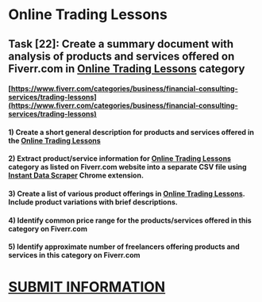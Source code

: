 # Online Trading Lessons
## Task [22]: Create a summary document with analysis of products and services offered on Fiverr.com in [Online Trading Lessons](https://www.fiverr.com/categories/business/financial-consulting-services/trading-lessons) category
#### [https://www.fiverr.com/categories/business/financial-consulting-services/trading-lessons](https://www.fiverr.com/categories/business/financial-consulting-services/trading-lessons)
#### 1) Create a short general description for products and services offered in the [Online Trading Lessons](https://www.fiverr.com/categories/business/financial-consulting-services/trading-lessons)
#### 2) Extract product/service information for [Online Trading Lessons](https://www.fiverr.com/categories/business/financial-consulting-services/trading-lessons) category as listed on Fiverr.com website into a separate CSV file using [Instant Data Scraper](https://chrome.google.com/webstore/detail/instant-data-scraper/ofaokhiedipichpaobibbnahnkdoiiah) Chrome extension.
#### 3) Create a list of various product offerings in [Online Trading Lessons](https://www.fiverr.com/categories/business/financial-consulting-services/trading-lessons). Include product variations with brief descriptions.
#### 4) Identify common price range for the products/services offered in this category on Fiverr.com
#### 5) Identify approximate number of freelancers offering products and services in this category on Fiverr.com

# [SUBMIT INFORMATION](https://forms.office.com/r/8AEKjkLxKG)
